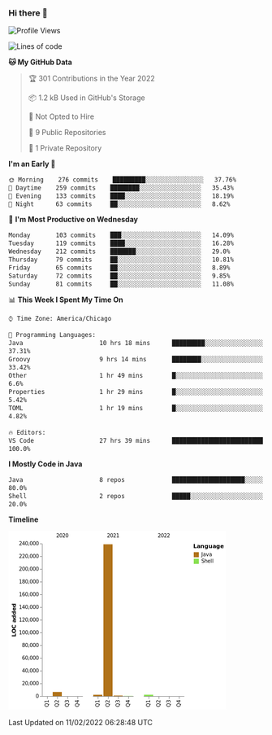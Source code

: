 ### Hi there 👋


<!--START_SECTION:waka-->
![Profile Views](http://img.shields.io/badge/Profile%20Views-0-blue)

![Lines of code](https://img.shields.io/badge/From%20Hello%20World%20I%27ve%20Written-251%20Thousand%20lines%20of%20code-blue)

**🐱 My GitHub Data** 

> 🏆 301 Contributions in the Year 2022
 > 
> 📦 1.2 kB Used in GitHub's Storage 
 > 
> 🚫 Not Opted to Hire
 > 
> 📜 9 Public Repositories 
 > 
> 🔑 1 Private Repository 
 > 
**I'm an Early 🐤** 

```text
🌞 Morning    276 commits    █████████░░░░░░░░░░░░░░░░   37.76% 
🌆 Daytime    259 commits    ████████░░░░░░░░░░░░░░░░░   35.43% 
🌃 Evening    133 commits    ████░░░░░░░░░░░░░░░░░░░░░   18.19% 
🌙 Night      63 commits     ██░░░░░░░░░░░░░░░░░░░░░░░   8.62%

```
📅 **I'm Most Productive on Wednesday** 

```text
Monday       103 commits    ███░░░░░░░░░░░░░░░░░░░░░░   14.09% 
Tuesday      119 commits    ████░░░░░░░░░░░░░░░░░░░░░   16.28% 
Wednesday    212 commits    ███████░░░░░░░░░░░░░░░░░░   29.0% 
Thursday     79 commits     ██░░░░░░░░░░░░░░░░░░░░░░░   10.81% 
Friday       65 commits     ██░░░░░░░░░░░░░░░░░░░░░░░   8.89% 
Saturday     72 commits     ██░░░░░░░░░░░░░░░░░░░░░░░   9.85% 
Sunday       81 commits     ██░░░░░░░░░░░░░░░░░░░░░░░   11.08%

```


📊 **This Week I Spent My Time On** 

```text
⌚︎ Time Zone: America/Chicago

💬 Programming Languages: 
Java                     10 hrs 18 mins      █████████░░░░░░░░░░░░░░░░   37.31% 
Groovy                   9 hrs 14 mins       ████████░░░░░░░░░░░░░░░░░   33.42% 
Other                    1 hr 49 mins        █░░░░░░░░░░░░░░░░░░░░░░░░   6.6% 
Properties               1 hr 29 mins        █░░░░░░░░░░░░░░░░░░░░░░░░   5.42% 
TOML                     1 hr 19 mins        █░░░░░░░░░░░░░░░░░░░░░░░░   4.82%

🔥 Editors: 
VS Code                  27 hrs 39 mins      █████████████████████████   100.0%

```

**I Mostly Code in Java** 

```text
Java                     8 repos             ████████████████████░░░░░   80.0% 
Shell                    2 repos             █████░░░░░░░░░░░░░░░░░░░░   20.0%

```


**Timeline**

![Chart not found](https://raw.githubusercontent.com/powercasgamer/powercasgamer/master/charts/bar_graph.png) 


 Last Updated on 11/02/2022 06:28:48 UTC
<!--END_SECTION:waka-->
